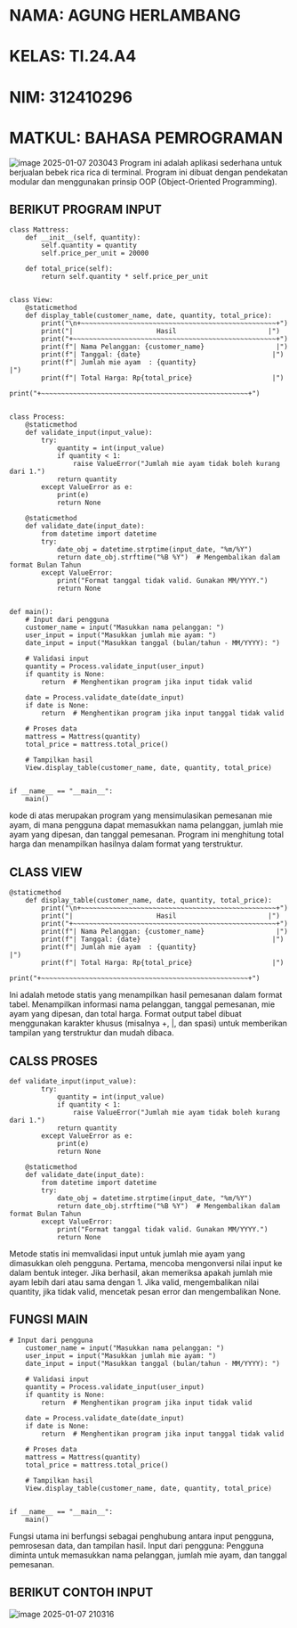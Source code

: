 # NAMA: AGUNG HERLAMBANG 
# KELAS: TI.24.A4
# NIM: 312410296
# MATKUL: BAHASA PEMROGRAMAN 

![image 2025-01-07 203043](https://github.com/user-attachments/assets/6371f870-5065-4659-bbae-a627601c2278)
Program ini adalah aplikasi sederhana untuk berjualan bebek rica rica di terminal. Program ini dibuat dengan pendekatan modular dan menggunakan prinsip OOP (Object-Oriented Programming).

## BERIKUT PROGRAM INPUT

```pyhton
class Mattress:
    def __init__(self, quantity):
        self.quantity = quantity
        self.price_per_unit = 20000

    def total_price(self):
        return self.quantity * self.price_per_unit


class View:
    @staticmethod
    def display_table(customer_name, date, quantity, total_price):
        print("\n+~~~~~~~~~~~~~~~~~~~~~~~~~~~~~~~~~~~~~~~~~~~~~~~~~+")
        print("|                     Hasil                       |")
        print("+~~~~~~~~~~~~~~~~~~~~~~~~~~~~~~~~~~~~~~~~~~~~~~~~~~~+")
        print(f"| Nama Pelanggan: {customer_name}                  |")
        print(f"| Tanggal: {date}                                 |")
        print(f"| Jumlah mie ayam  : {quantity}                        |")
        print(f"| Total Harga: Rp{total_price}                    |")
        print("+~~~~~~~~~~~~~~~~~~~~~~~~~~~~~~~~~~~~~~~~~~~~~~~~~~~~+")


class Process:
    @staticmethod
    def validate_input(input_value):
        try:
            quantity = int(input_value)
            if quantity < 1:
                raise ValueError("Jumlah mie ayam tidak boleh kurang dari 1.")
            return quantity
        except ValueError as e:
            print(e)
            return None

    @staticmethod
    def validate_date(input_date):
        from datetime import datetime
        try:
            date_obj = datetime.strptime(input_date, "%m/%Y")
            return date_obj.strftime("%B %Y")  # Mengembalikan dalam format Bulan Tahun
        except ValueError:
            print("Format tanggal tidak valid. Gunakan MM/YYYY.")
            return None


def main():
    # Input dari pengguna
    customer_name = input("Masukkan nama pelanggan: ")
    user_input = input("Masukkan jumlah mie ayam: ")
    date_input = input("Masukkan tanggal (bulan/tahun - MM/YYYY): ")
    
    # Validasi input
    quantity = Process.validate_input(user_input)
    if quantity is None:
        return  # Menghentikan program jika input tidak valid

    date = Process.validate_date(date_input)
    if date is None:
        return  # Menghentikan program jika input tanggal tidak valid

    # Proses data
    mattress = Mattress(quantity)
    total_price = mattress.total_price()

    # Tampilkan hasil
    View.display_table(customer_name, date, quantity, total_price)


if __name__ == "__main__":
    main()

````
kode di atas merupakan program yang mensimulasikan pemesanan mie ayam, di mana pengguna dapat memasukkan nama pelanggan, jumlah mie ayam yang dipesan, dan tanggal pemesanan. Program ini menghitung total harga dan menampilkan hasilnya dalam format yang terstruktur.

## CLASS VIEW

```pyhton
@staticmethod
    def display_table(customer_name, date, quantity, total_price):
        print("\n+~~~~~~~~~~~~~~~~~~~~~~~~~~~~~~~~~~~~~~~~~~~~~~~~~+")
        print("|                     Hasil                       |")
        print("+~~~~~~~~~~~~~~~~~~~~~~~~~~~~~~~~~~~~~~~~~~~~~~~~~~~+")
        print(f"| Nama Pelanggan: {customer_name}                  |")
        print(f"| Tanggal: {date}                                 |")
        print(f"| Jumlah mie ayam  : {quantity}                        |")
        print(f"| Total Harga: Rp{total_price}                    |")
        print("+~~~~~~~~~~~~~~~~~~~~~~~~~~~~~~~~~~~~~~~~~~~~~~~~~~~~+")
````

Ini adalah metode statis yang menampilkan hasil pemesanan dalam format tabel. Menampilkan informasi nama pelanggan, tanggal pemesanan, mie ayam yang dipesan, dan total harga. Format output tabel dibuat menggunakan karakter khusus (misalnya +, |, dan spasi) untuk memberikan tampilan yang terstruktur dan mudah dibaca.

## CALSS PROSES

```pyhton
def validate_input(input_value):
        try:
            quantity = int(input_value)
            if quantity < 1:
                raise ValueError("Jumlah mie ayam tidak boleh kurang dari 1.")
            return quantity
        except ValueError as e:
            print(e)
            return None

    @staticmethod
    def validate_date(input_date):
        from datetime import datetime
        try:
            date_obj = datetime.strptime(input_date, "%m/%Y")
            return date_obj.strftime("%B %Y")  # Mengembalikan dalam format Bulan Tahun
        except ValueError:
            print("Format tanggal tidak valid. Gunakan MM/YYYY.")
            return None
````

Metode statis ini memvalidasi input untuk jumlah mie ayam yang dimasukkan oleh pengguna. Pertama, mencoba mengonversi nilai input ke dalam bentuk integer. Jika berhasil, akan memeriksa apakah jumlah mie ayam lebih dari atau sama dengan 1. Jika valid, mengembalikan nilai quantity, jika tidak valid, mencetak pesan error dan mengembalikan None.

## FUNGSI MAIN

```pyhton
# Input dari pengguna
    customer_name = input("Masukkan nama pelanggan: ")
    user_input = input("Masukkan jumlah mie ayam: ")
    date_input = input("Masukkan tanggal (bulan/tahun - MM/YYYY): ")
    
    # Validasi input
    quantity = Process.validate_input(user_input)
    if quantity is None:
        return  # Menghentikan program jika input tidak valid

    date = Process.validate_date(date_input)
    if date is None:
        return  # Menghentikan program jika input tanggal tidak valid

    # Proses data
    mattress = Mattress(quantity)
    total_price = mattress.total_price()

    # Tampilkan hasil
    View.display_table(customer_name, date, quantity, total_price)


if __name__ == "__main__":
    main()
````
Fungsi utama ini berfungsi sebagai penghubung antara input pengguna, pemrosesan data, dan tampilan hasil. Input dari pengguna: Pengguna diminta untuk memasukkan nama pelanggan, jumlah mie ayam, dan tanggal pemesanan.

## BERIKUT CONTOH INPUT 

![image 2025-01-07 210316](https://github.com/user-attachments/assets/a57bb5e1-10d4-4d88-92f1-9c37acddf2b0)

